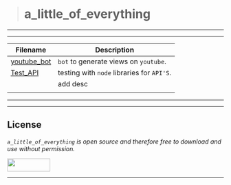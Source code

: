> # a_little_of_everything
---
---
| **Filename** | **Description** |
|---|---|
| [youtube_bot](./youtube_bot/)  | `bot` to generate views on `youtube`.  |
| [Test_API](./Test_API/) | testing with `node` libraries for `API'S`.  |
| []() | add desc |
|  |   |
---
---

## License
*`a_little_of_everything` is open source and therefore free to download and use without permission.*

<a href="url"><img src="https://www.holbertonschool.com/holberton-logo.png" align="middle" width="100" height="30"></a>

---